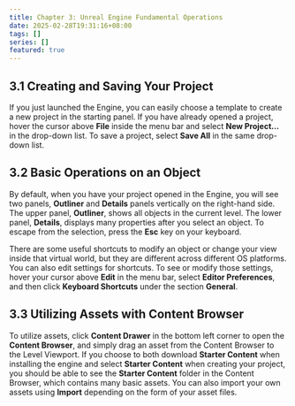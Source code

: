 ```yaml
---
title: Chapter 3: Unreal Engine Fundamental Operations
date: 2025-02-28T19:31:16+08:00
tags: []
series: []
featured: true
---
```

## 3.1 Creating and Saving Your Project
If you just launched the Engine, you can easily choose a template to create a new project in the starting panel. If you have already opened a project, hover the cursor above **File** inside the menu bar and select **New Project…** in the drop-down list. To save a project, select **Save All** in the same drop-down list.

## 3.2 Basic Operations on an Object
By default, when you have your project opened in the Engine, you will see two panels, **Outliner** and **Details** panels vertically on the right-hand side. The upper panel, **Outliner**, shows all objects in the current level. The lower panel, **Details**, displays many properties after you select an object. To escape from the selection, press the **Esc** key on your keyboard.

There are some useful shortcuts to modify an object or change your view inside that virtual world, but they are different across different OS platforms. You can also edit settings for shortcuts. To see or modify those settings, hover your cursor above **Edit** in the menu bar, select **Editor Preferences**, and then click **Keyboard Shortcuts** under the section **General**.

## 3.3 Utilizing Assets with Content Browser
To utilize assets, click **Content Drawer** in the bottom left corner to open the **Content Browser**, and simply drag an asset from the Content Browser to the Level Viewport. If you choose to both download **Starter Content** when installing the engine and select **Starter Content** when creating your project, you should be able to see the **Starter Content** folder in the Content Browser, which contains many basic assets. You can also import your own assets using **Import** depending on the form of your asset files.
